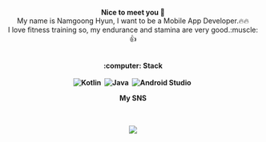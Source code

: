 <p align="center">
  <b>Nice to meet you 🫡</b> </br>
My name is Namgoong Hyun, I want to be a Mobile App Developer.🔥🔥 </br>
  I love fitness training so, my endurance and stamina are very good.:muscle: 👍</br>
</a>
  <br>
</p>



<p align="center">
  <b>:computer:  Stack </br></br>
  <img alt="Kotlin" src="https://img.shields.io/badge/kotlin-%237F52FF.svg?style=for-the-badge&logo=kotlin&logoColor=white"/>&nbsp
  <img alt="Java" src="https://img.shields.io/badge/java-%23ED8B00.svg?&style=for-the-badge&logo=java&logoColor=white"/>&nbsp
  <img alt="Android Studio" src="https://img.shields.io/badge/Android%20Studio-3DDC84.svg?style=for-the-badge&logo=android-studio&logoColor=white"/>&nbsp
  
  
</p> 


<p align = "center">
            <b>    My SNS </br></br>
  <a href="https://instagram.com/n.k.hyeon">
    <img 
        src="http://img.shields.io/badge/-Instagram-black?style=flat&logo=Instagram&link=https://instagram.com/n.k.hyeon/"
        style="height : auto; margin-left : 10px; margin-right : 10px; padding : 30px;"/>
                                                                       </p>                                                                       
                                                                     

